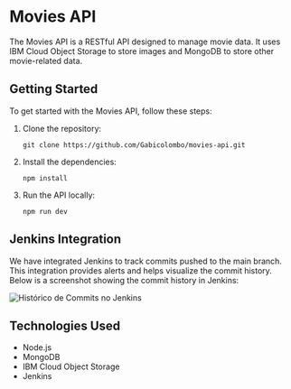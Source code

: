 # Movies API

The Movies API is a RESTful API designed to manage movie data. It uses IBM Cloud Object Storage to store images and MongoDB to store other movie-related data.

## Getting Started

To get started with the Movies API, follow these steps:

1. Clone the repository: 

    ```
    git clone https://github.com/Gabicolombo/movies-api.git
    ```

2. Install the dependencies:

    ```
    npm install
    ```

3. Run the API locally:

    ```
    npm run dev
    ```

## Jenkins Integration

We have integrated Jenkins to track commits pushed to the main branch. This integration provides alerts and helps visualize the commit history. Below is a screenshot showing the commit history in Jenkins:

![Histórico de Commits no Jenkins](https://github.com/Gabicolombo/movies-api/assets/65355183/1d35726d-2405-4d0a-830b-8cbf9b954e84)

## Technologies Used

- Node.js
- MongoDB
- IBM Cloud Object Storage
- Jenkins



